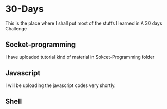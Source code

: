 # 30-Days
This is the place where I shall put most of the stuffs I learned in A 30 days Challenge

## Socket-programming
I have uploaded tutorial kind of material in Sokcet-Programming folder

## Javascript
I will be uploading the javascript codes very shortly.

## Shell



